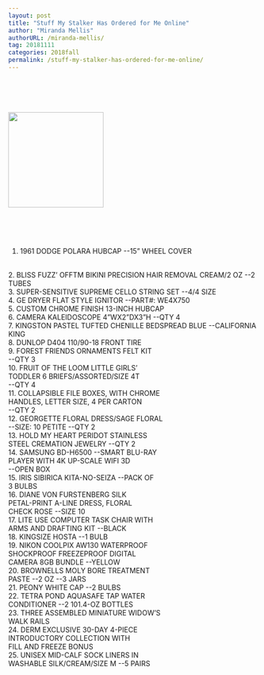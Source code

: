 ```yaml
---
layout: post
title: "Stuff My Stalker Has Ordered for Me Online"
author: "Miranda Mellis"
authorURL: /miranda-mellis/
tag: 20181111
categories: 2018fall
permalink: /stuff-my-stalker-has-ordered-for-me-online/
---
```


<br><br>
<br><br>
<img style="align:center; width:20vw;" src="{{site.baseurl}}/assets/20181111/stalker.jpg" alt="">
<br><br>

<br><br>
1. 1961 DODGE POLARA HUBCAP --15” WHEEL COVER
<br>
2. BLISS FUZZ’ OFFTM BIKINI PRECISION HAIR REMOVAL CREAM/2 OZ --2 TUBES
<br>
3. SUPER-SENSITIVE SUPREME CELLO STRING SET --4/4 SIZE
<br>
4. GE DRYER FLAT STYLE IGNITOR --PART#: WE4X750
<br>
5. CUSTOM CHROME FINISH 13-INCH HUBCAP
<br>
6. CAMERA KALEIDOSCOPE 4”WX2”DX3”H --QTY 4
<br>
7. KINGSTON PASTEL TUFTED CHENILLE BEDSPREAD BLUE --CALIFORNIA KING
<br>
8. DUNLOP D404 110/90-18 FRONT TIRE
<br>
9. FOREST FRIENDS ORNAMENTS FELT KIT
<br>
--QTY 3
<br>
10. FRUIT OF THE LOOM LITTLE GIRLS’
<br>
TODDLER 6 BRIEFS/ASSORTED/SIZE 4T
<br>
--QTY 4
<br>
11. COLLAPSIBLE FILE BOXES, WITH CHROME
<br>
HANDLES, LETTER SIZE, 4 PER CARTON
<br>
--QTY 2
<br>
12. GEORGETTE FLORAL DRESS/SAGE FLORAL
<br>
--SIZE: 10 PETITE --QTY 2
<br>
13. HOLD MY HEART PERIDOT STAINLESS
<br>
STEEL CREMATION JEWELRY --QTY 2
<br>
14. SAMSUNG BD-H6500 --SMART BLU-RAY
<br>
PLAYER WITH 4K UP-SCALE WIFI 3D
<br>
--OPEN BOX
<br>
15. IRIS SIBIRICA KITA-NO-SEIZA --PACK OF
<br>
3 BULBS
<br>
16. DIANE VON FURSTENBERG SILK
<br>
PETAL-PRINT A-LINE DRESS, FLORAL
<br>
CHECK ROSE --SIZE 10
<br>
17. LITE USE COMPUTER TASK CHAIR WITH
<br>
ARMS AND DRAFTING KIT --BLACK
<br>
18. KINGSIZE HOSTA --1 BULB
<br>
19. NIKON COOLPIX AW130 WATERPROOF
<br>
SHOCKPROOF FREEZEPROOF DIGITAL
<br>
CAMERA 8GB BUNDLE --YELLOW
<br>
20. BROWNELLS MOLY BORE TREATMENT
<br>
PASTE --2 OZ --3 JARS
<br>
21. PEONY WHITE CAP --2 BULBS
<br>
22. TETRA POND AQUASAFE TAP WATER
<br>
CONDITIONER --2 101.4-OZ BOTTLES
<br>
23. THREE ASSEMBLED MINIATURE WIDOW’S
<br>
WALK RAILS
<br>
24. DERM EXCLUSIVE 30-DAY 4-PIECE
<br>
INTRODUCTORY COLLECTION WITH
<br>
FILL AND FREEZE BONUS
<br>
25. UNISEX MID-CALF SOCK LINERS IN
<br>
WASHABLE SILK/CREAM/SIZE M --5 PAIRS
<br>
